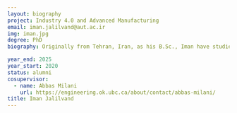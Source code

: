 ```yaml
---
layout: biography
project: Industry 4.0 and Advanced Manufacturing
email: iman.jalilvand@aut.ac.ir
img: iman.jpg
degree: PhD
biography: Originally from Tehran, Iran, as his B.Sc., Iman have studied mechanical engineering. Graduated ranking in the top 3 among more than 80 mechanical engineering students. So, he was honored with the title of exceptionally talented student by the Amirkabir University of Technology (AUT) admission office, which allowed him to get admitted directly to AUT (which ranks among the 3 best Iranian universities) to start studying Mechatronics as his M.Sc. During his M.Sc. studies, he selected "Structural Health Monitoring of oil Pipelines" as the theme of his research, which introduced him to the world of IoT and Machine Learning. Most recently, Iman started utilizing various sensors and IoT devices in small projects through different online courses in the field of Machine Learning and also was introduced to Digital Twin concept. That's why, he chose to start a PhD in the field of Industry 4.0 and Advanced Manufacturing at University of British Columbia, which he hopes he can gain more experience specially in Data Science, since he will be collaborating with both research groups at Composites Research Network (CRN) and Data Analytics and Intelligent Systems (DAIS) Labs. During his free time, Iman enjoys mountain climbing and fishing and also snow sports, which he loves to experience them all in BC.

year_end: 2025
year_start: 2020
status: alumni
cosupervisor:
  - name: Abbas Milani
    url: https://engineering.ok.ubc.ca/about/contact/abbas-milani/
title: Iman Jalilvand
---
```

